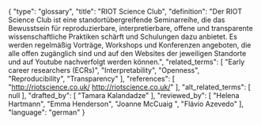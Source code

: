 {
    "type": "glossary",
    "title": "RIOT Science Club",
    "definition": "Der RIOT Science Club ist eine standortübergreifende Seminarreihe, die das Bewusstsein für reproduzierbare, interpretierbare, offene und transparente wissenschaftliche Praktiken schärft und Schulungen dazu anbietet. Es werden regelmäßig Vorträge, Workshops und Konferenzen angeboten, die alle offen zugänglich sind und auf den Websites der jeweiligen Standorte und auf Youtube nachverfolgt werden können.",
    "related_terms": [
        "Early career researchers (ECRs)",
        "Interpretability",
        "Openness",
        "Reproducibility",
        "Transparency"
    ],
    "references": [
        "http://riotscience.co.uk/ http://riotscience.co.uk/"
    ],
    "alt_related_terms": [
        null
    ],
    "drafted_by": [
        "Tamara Kalandadze"
    ],
    "reviewed_by": [
        "Helena Hartmann",
        "Emma Henderson",
        "Joanne McCuaig ",
        "Flávio Azevedo"
    ],
    "language": "german"
}
